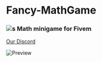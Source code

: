 # Fancy-MathGame
###  ![s][logo] Math minigame for Fivem



[logo]: https://cdn.discordapp.com/attachments/895349507326357564/1124106693459054652/Nowy_projekt_30.png "Logo Title Text 2"

[Our Discord](https://discord.gg/matKK2Zhrf)

![Preview](https://cdn.discordapp.com/attachments/1125838956211216528/1125956976841609296/image.png)
